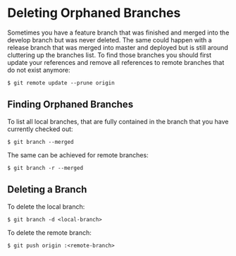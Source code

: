 
Deleting Orphaned Branches
==========================

Sometimes you have a feature branch that was finished and merged into the develop branch but was never deleted. The same could happen with a release branch that was merged into master and deployed but is still around cluttering up the branches list. To find those branches you should first update your references and remove all references to remote branches that do not exist anymore:

    $ git remote update --prune origin


Finding Orphaned Branches
-------------------------

To list all local branches, that are fully contained in the branch that you have currently checked out:

    $ git branch --merged

The same can be achieved for remote branches:

    $ git branch -r --merged


Deleting a Branch
-----------------

To delete the local branch:

    $ git branch -d <local-branch>

To delete the remote branch:

    $ git push origin :<remote-branch>

